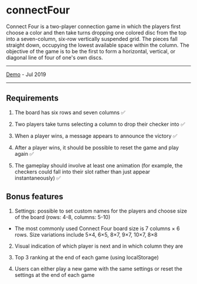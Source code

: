 # connectFour

Connect Four is a two-player connection game in which the players first choose a color and then take turns dropping one colored disc from the top into a seven-column, six-row vertically suspended grid. The pieces fall straight down, occupying the lowest available space within the column. The objective of the game is to be the first to form a horizontal, vertical, or diagonal line of four of one's own discs.

---

[Demo](#) - Jul 2019

---

## Requirements

1. The board has six rows and seven columns :white_check_mark:

2. Two players take turns selecting a column to drop their checker into :white_check_mark:

3. When a player wins, a message appears to announce the victory :white_check_mark:

4. After a player wins, it should be possible to reset the game and play again :white_check_mark:

5. The gameplay should involve at least one animation (for example, the checkers could fall into their slot rather than just appear instantaneously) :white_check_mark:

## Bonus features

1. Settings: possible to set custom names for the players and choose size of the board (rows: 4-8, columns: 5-10)

-   The most commonly used Connect Four board size is 7 columns × 6 rows. Size variations include 5×4, 6×5, 8×7, 9×7, 10×7, 8×8

2. Visual indication of which player is next and in which column they are

3. Top 3 ranking at the end of each game (using localStorage)

4. Users can either play a new game with the same settings or reset the settings at the end of each game
